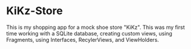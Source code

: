 # KiKz-Store

This is my shopping app for a mock shoe store "KiKz". This was my first time working with a SQLite database, creating custom views, using Fragments, using Interfaces, RecylerViews, and ViewHolders.

